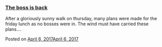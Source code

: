 
### [The boss is back](https://fazthebro.com/2017/04/07/the-boss-is-back/)

After a gloriously sunny walk on thursday, many plans were made for the friday lunch as no bosses were in. The wind must have carried these plans….

Posted on [April 6, 2017April 6, 2017](https://fazthebro.com/2017/04/06/phil/)
